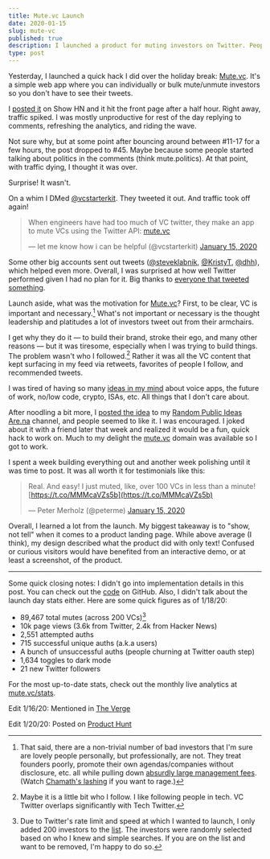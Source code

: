 ```yaml
---
title: Mute.vc Launch
date: 2020-01-15
slug: mute-vc
published: true
description: I launched a product for muting investors on Twitter. People talked about it.
type: post
---
```


Yesterday, I launched a quick hack I did over the holiday break: [Mute.vc](https://mute.vc). It's a simple web app where you can individually or bulk mute/unmute investors so you don't have to see their tweets.

I [posted it](https://news.ycombinator.com/item?id=22044945) on Show HN and it hit the front page after a half hour. Right away, traffic spiked. I was mostly unproductive for rest of the day replying to comments, refreshing the analytics, and riding the wave.

Not sure why, but at some point after bouncing around between #11-17 for a few hours, the post dropped to #45. Maybe because some people started talking about politics in the comments (think mute.politics). At that point, with traffic dying, I thought it was over.

Surprise! It wasn't.

On a whim I DMed [@vcstarterkit](https://twitter.com/vcstarterkit). They tweeted it out. And traffic took off again!

> When engineers have had too much of VC twitter, they make an app to mute VCs
using the Twitter API: [mute.vc](https://mute.vc)
>
> — let me know how i can be helpful (@vcstarterkit) [January 15, 2020](https://twitter.com/vcstarterkit/status/1217241074155962368)

Some other big accounts sent out tweets ([@steveklabnik](https://twitter.com/steveklabnik/status/1217111081077874689), [@KristyT](https://twitter.com/KristyT/status/1217255843273461760), [@dhh](https://twitter.com/dhh/status/1219302297928224768)), which helped even more. Overall, I was surprised at how well Twitter performed given I had no plan for it. Big thanks to [everyone that tweeted something](https://twitter.com/search?q=mute.vc%20since%3A2020-01-13%20until%3A2020-01-18).

Launch aside, what was the motivation for [Mute.vc](https://mute.vc)? First, to be clear, VC is important and necessary.[^1] What's not important or necessary is the thought leadership and platitudes a lot of investors tweet out from their armchairs.

I get why they do it — to build their brand, stroke their ego, and many other reasons — but it was tiresome, especially when I was trying to build things. The problem wasn't who I followed.[^2] Rather it was all the VC content that kept surfacing in my feed via retweets, favorites of people I follow, and recommended tweets.

I was tired of having so many [ideas in my mind](http://paulgraham.com/top.html) about voice apps, the future of work, no/low code, crypto, ISAs, etc. All things that I don't care about.

After noodling a bit more, I [posted the idea](https://www.are.na/block/5698385) to my [Random Public Ideas](https://www.are.na/tom-meagher/random-public-ideas) [Are.na](https://www.are.na/) channel, and people seemed to like it. I was encouraged. I joked about it with a friend later that week and realized it would be a fun, quick hack to work on. Much to my delight the [mute.vc](https://mute.vc) domain was available so I got to work.

I spent a week building everything out and another week polishing until it was time to post. It was all worth it for testimonials like this:

> Real. And easy! I just muted, like, over 100 VCs in less than a minute! [https://t.co/MMMcaVZs5b](https://t.co/MMMcaVZs5b)
>
> — Peter Merholz (@peterme) [January 15, 2020](https://twitter.com/peterme/status/1217264622266277888)

Overall, I learned a lot from the launch. My biggest takeaway is to "show, not tell" when it comes to a product landing page. While above average (I think), my design described what the product did with only text! Confused or curious visitors would have benefited from an interactive demo, or at least a screenshot, of the product.

***

Some quick closing notes: I didn't go into implementation details in this post. You can check out the [code](https://github.com/tmm/mute.vc) on GitHub. Also, I didn't talk about the launch day stats either. Here are some quick figures as of 1/18/20:

-   89,467 total mutes (across 200 VCs)[^3]
-   10k page views (3.6k from Twitter, 2.4k from Hacker News)
-   2,551 attempted auths
-   715 successful unique auths (a.k.a users)
-   A bunch of unsuccessful auths (people churning at Twitter oauth step)
-   1,634 toggles to dark mode
-   21 new Twitter followers

For the most up-to-date stats, check out the monthly live analytics at [mute.vc/stats](https://mute.vc/stats).

Edit 1/16/20: Mentioned in [The Verge](https://www.theverge.com/interface/2020/1/16/21067483/chris-evans-starting-point-vanity-project-captain-america-democracy)

Edit 1/20/20: Posted on [Product Hunt](https://www.producthunt.com/posts/mute-vc)

[^1]: That said, there are a non-trivial number of bad investors that I'm sure are lovely people personally, but professionally, are not. They treat founders poorly, promote their own agendas/companies without disclosure, etc. all while pulling down [absurdly large management fees](https://hbr.org/2014/08/venture-capitalists-get-paid-well-to-lose-money). (Watch [Chamath's lashing](https://www.cnbc.com/2018/10/10/start-up-economy-is-a-ponzi-scheme-says-chamath-palihapitiya.html) if you want to rage.)

[^2]: Maybe it is a little bit who I follow. I like following people in tech. VC Twitter overlaps significantly with Tech Twitter.

[^3]: Due to Twitter's rate limit and speed at which I wanted to launch, I only added 200 investors to the [list](https://twitter.com/awkweb/lists/investors). The investors were randomly selected based on who I knew and simple searches. If you are on the list and want to be removed, I'm happy to do so.

